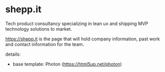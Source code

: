 # shepp.it
Tech product consultancy specializing in lean ux and shipping MVP technology solutions to market.

https://shepp.it is the page that will hold company information, past work and contact information for the team.

details:
- base template: Photon (https://html5up.net/photon)
